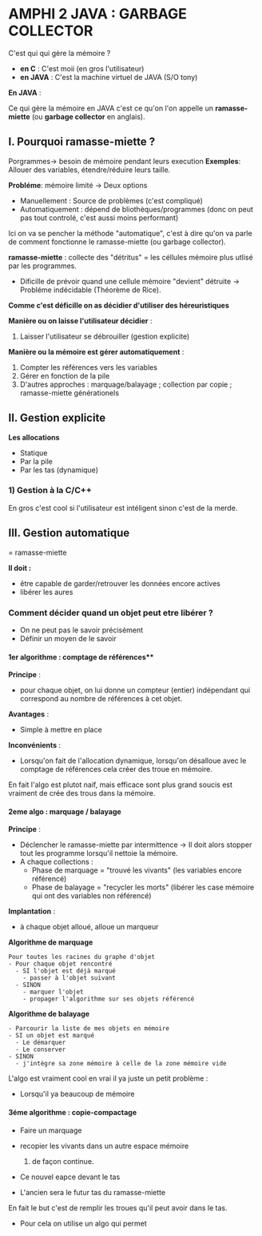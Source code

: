 # AMPHI 2 JAVA : GARBAGE COLLECTOR

C'est qui qui gère la mémoire ?
- **en C** : C'est moii (en gros l'utilisateur)
- **en JAVA** : C'est la machine virtuel de JAVA (S/O tony)

**En JAVA** : 

Ce qui gère la mémoire en JAVA c'est ce qu'on l'on appelle un **ramasse-miette** (ou **garbage collector** en anglais).

## I. Pourquoi ramasse-miette ?

Porgrammes-> besoin de mémoire pendant leurs execution
**Exemples**: Allouer des variables, étendre/réduire leurs taille.

**Probléme**: mémoire limité -> Deux options
- Manuellement : Source de problèmes (c'est compliqué)
- Automatiquement : dépend de bliothèques/programmes (donc on peut pas tout controlé, c'est aussi moins performant)

Ici on va se pencher la méthode "automatique", c'est à dire qu'on va parle de comment fonctionne le ramasse-miette (ou garbage collector).

**ramasse-miette** : collecte des "détritus" = les céllules mémoire plus utlisé par les programmes.
- Dificille de prévoir quand une cellule mémoire "devient" détruite -> Probléme indécidable (Théorème de Rice).


**Comme c'est déficille on as décidier d'utiliser des héreuristiques**

**Manière ou on laisse l'utilisateur décidier** :
1) Laisser l'utilisateur se débrouiller (gestion explicite)

**Manière ou la mémoire est gérer automatiquement** :
1) Compter les références vers les variables
2) Gérer en fonction de la pile
3) D'autres approches : marquage/balayage ; collection par copie ; ramasse-miette générationels


## II. Gestion explicite

**Les allocations**
- Statique
- Par la pile
- Par les tas (dynamique)

### 1) Gestion à la C/C++

En gros c'est cool si l'utilisateur est intéligent sinon c'est de la merde.

## III. Gestion automatique

= ramasse-miette

**Il doit :**
- être capable de garder/retrouver les données encore actives
- libérer les aures

### Comment décider quand un objet peut etre libérer ?

- On ne peut pas le savoir précisément
- Définir un moyen de le savoir

#### 1er algorithme : comptage de références**

**Principe** :
- pour chaque objet, on lui donne un compteur (entier) indépendant qui correspond au nombre de références à cet objet.

**Avantages** :
- Simple à mettre en place

**Inconvénients** :
- Lorsqu'on fait de l'allocation dynamique, lorsqu'on désalloue avec le comptage de références cela créer des troue en mémoire.


En fait l'algo est plutot naif, mais efficace sont plus grand soucis est vraiment de crée des trous dans la mémoire.


#### 2eme algo : marquage / balayage

**Principe** :
- Déclencher le ramasse-miette par intermittence -> Il doit alors stopper tout les programme lorsqu'il nettoie la mémoire.
- A chaque collections :
  - Phase de marquage = "trouvé les vivants" (les variables encore référencé)
  - Phase de balayage = "recycler les morts" (libérer les case mémoire qui ont des variables non référencé)

**Implantation** :
- à chaque objet alloué, alloue un marqueur


**Algorithme de marquage**
```
Pour toutes les racines du graphe d'objet
- Pour chaque objet rencontré
  - SI l'objet est déjà marqué
    - passer à l'objet suivant
  - SINON
    - marquer l'objet
    - propager l'algorithme sur ses objets référencé
```


**Algorithme de balayage**
```
- Parcourir la liste de mes objets en mémoire
- SI un objet est marqué
  - Le démarquer
  - Le conserver
- SINON
  - j'intègre sa zone mémoire à celle de la zone mémoire vide
```

L'algo est vraiment cool en vrai il ya juste un petit problème :
- Lorsqu'il ya beaucoup de mémoire

#### 3éme algorithme : copie-compactage

- Faire un marquage
- recopier les vivants dans un autre espace mémoire
  1) de façon continue.

- Ce nouvel eapce devant le tas
- L'ancien sera le futur tas du ramasse-miette

En fait le but c'est de remplir les troues qu'il peut avoir dans le tas.
- Pour cela on utilise un algo qui permet
